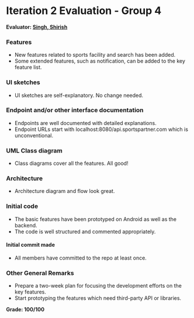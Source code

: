 # Iteration 2 Evaluation - Group 4

**Evaluator: [Singh, Shirish](mailto:shirish@jhu.edu)**

### Features

- New features related to sports facility and search has been added.
- Some extended features, such as notification, can be added to the key feature list.

### UI sketches

- UI sketches are self-explanatory. No change needed.

### Endpoint and/or other interface documentation

- Endpoints are well documented with detailed explanations.
- Endpoint URLs start with localhost:8080/api.sportspartner.com which is unconventional.

### UML Class diagram

- Class diagrams cover all the features. All good!

### Architecture

- Architecture diagram and flow look great.

### Initial code

- The basic features have been prototyped on Android as well as the backend.
- The code is well structured and commented appropriately.

#### Initial commit made

- All members have committed to the repo at least once.

### Other General Remarks

- Prepare a two-week plan for focusing the development efforts on the key features.
- Start prototyping the features which need third-party API or libraries.

**Grade: 100/100**